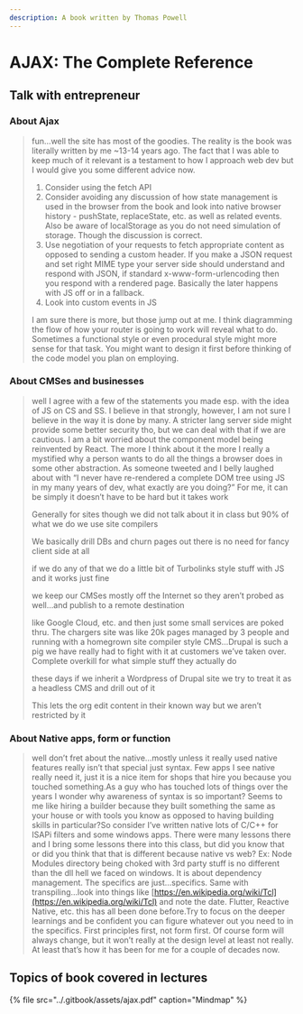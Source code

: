 ```yaml
---
description: A book written by Thomas Powell
---
```


# AJAX: The Complete Reference

## Talk with entrepreneur

### About Ajax

> fun…well the site has most of the goodies.  The reality is the book was literally written by me ~13-14 years ago.  The fact that I was able to keep much of it relevant is a testament to how I approach web dev but I would give you some different advice now.
>
> 1. Consider using the fetch API
> 2. Consider avoiding any discussion of how state management is used in the browser from the book and look into native browser history  - pushState, replaceState, etc. as well as related events.  Also be aware of localStorage as you do not need simulation of storage.  Though the discussion is correct.
> 3. Use negotiation of your requests to fetch appropriate content as opposed to sending a custom header.  If you make a JSON request and set right MIME type your server side should understand and respond with JSON, if standard x-www-form-urlencoding then you respond with a rendered page.  Basically the later happens with JS off or in a fallback.
> 4. Look into custom events in JS
>
> I am sure there is more, but those jump out at me.  I think diagramming the flow of how your router is going to work will reveal what to do.  Sometimes a functional style or even procedural style might more sense for that task.  You might want to design it first before thinking of the code model you plan on employing.

### About CMSes and businesses

> well I agree with a few of the statements you made esp. with the idea of JS on CS and SS.  I believe in that strongly, however, I am not sure I believe in the way it is done by many.  A stricter lang server side might provide some better security tho, but we can deal with that if we are cautious.  I am a bit worried about the component model being reinvented by React.  The more I think about it the more I really a mystified why a person wants to do all the things a browser does in some other abstraction.   As someone tweeted and I belly laughed about with “I never have re-rendered a complete DOM tree using JS in my many years of dev, what exactly are you doing?”  For me, it can be simply it doesn’t have to be hard but it takes work
>
> Generally for sites though we did not talk about it in class but 90% of what we do we use site compilers
>
> We basically drill DBs and churn pages out there is no need for fancy client side at all
>
> if we do any of that we do a little bit of Turbolinks style stuff with JS and it works just fine
>
> we keep our CMSes mostly off the Internet so they aren’t probed as well…and publish to a remote destination
>
> like Google Cloud, etc. and then just some small services are poked thru.  The chargers site was like 20k pages managed by 3 people and running with a homegrown site compiler style CMS…Drupal is such a pig we have really had to fight with it at customers we’ve taken over.  Complete overkill for what simple stuff they actually do
>
> these days if we inherit a Wordpress of Drupal site we try to treat it as a headless CMS and drill out of it
>
> This lets the org edit content in their known way but we aren’t restricted by it

### About Native apps, form or function

> well don’t fret about the native…mostly unless it really used native features really isn’t that special just syntax.  Few apps I see native really need it, just it is a nice item for shops that hire you because you touched something.As a guy who has touched lots of things over the years I wonder why awareness of syntax is so important?  Seems to me like hiring a builder because they built something the same as your house or with tools you know as opposed to having building skills in particular?So consider I’ve written native lots of C/C++ for ISAPi filters and some windows apps.  There were many lessons there and  I bring some lessons there into this class, but did you know that or did you think that that is different because native vs web? Ex: Node Modules directory being choked with 3rd party stuff is no different than the dll hell we faced on windows.  It is about dependency management.  The specifics are just…specifics.  Same with transpiling…look into things like [https://en.wikipedia.org/wiki/Tcl](https://en.wikipedia.org/wiki/Tcl) and note the date.  Flutter, Reactive Native, etc. this has all been done before.Try to focus on the deeper learnings and be confident you can figure whatever out you need to in the specifics.  First principles first, not form first.  Of course form will always change, but it won’t really at the design level at least not really.  At least that’s how it has been for me for a couple of decades now.

## Topics of book covered in lectures

{% file src="../.gitbook/assets/ajax.pdf" caption="Mindmap" %}



